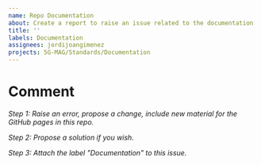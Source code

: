```yaml
---
name: Repo Documentation
about: Create a report to raise an issue related to the documentation
title: ''
labels: Documentation
assignees: jordijoangimenez
projects: 5G-MAG/Standards/Documentation
---
```


# Comment
_Step 1: Raise an error, propose a change, include new material for the GitHub pages in this repo._

_Step 2: Propose a solution if you wish._

_Step 3: Attach the label "Documentation" to this issue._
